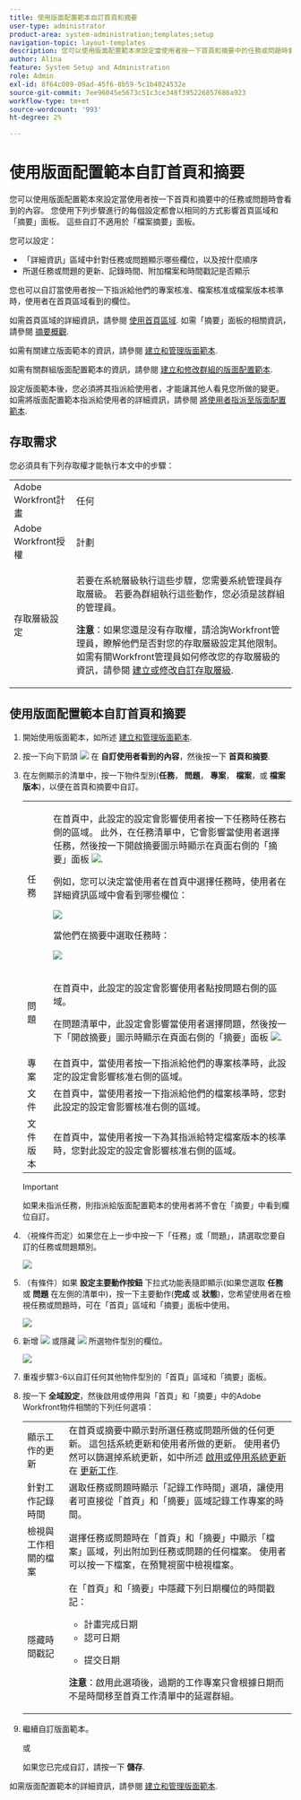 ```yaml
---
title: 使用版面配置範本自訂首頁和摘要
user-type: administrator
product-area: system-administration;templates;setup
navigation-topic: layout-templates
description: 您可以使用版面配置範本來設定當使用者按一下首頁和摘要中的任務或問題時會看到的內容。 您使用下列步驟進行的每個設定都會以相同的方式影響首頁區域和「摘要」面板。 這些自訂不適用於「檔案摘要」面板。
author: Alina
feature: System Setup and Administration
role: Admin
exl-id: 8f64c009-09ad-45f6-8b59-5c1b4024532e
source-git-commit: 7ee96045e5673c51c3ce348f395226857686a923
workflow-type: tm+mt
source-wordcount: '993'
ht-degree: 2%

---
```


# 使用版面配置範本自訂首頁和摘要

您可以使用版面配置範本來設定當使用者按一下首頁和摘要中的任務或問題時會看到的內容。 您使用下列步驟進行的每個設定都會以相同的方式影響首頁區域和「摘要」面板。 這些自訂不適用於「檔案摘要」面板。

您可以設定：

* 「詳細資訊」區域中針對任務或問題顯示哪些欄位，以及按什麼順序
* 所選任務或問題的更新、記錄時間、附加檔案和時間戳記是否顯示

您也可以自訂當使用者按一下指派給他們的專案核准、檔案核准或檔案版本核準時，使用者在首頁區域看到的欄位。

如需首頁區域的詳細資訊，請參閱 [使用首頁區域](../../../workfront-basics/using-home/using-the-home-area/use-the-home-area.md). 如需「摘要」面板的相關資訊，請參閱 [摘要概觀](../../../workfront-basics/the-new-workfront-experience/summary-overview.md).

如需有關建立版面範本的資訊，請參閱 [建立和管理版面範本](../use-layout-templates/create-and-manage-layout-templates.md).

如需有關群組版面配置範本的資訊，請參閱 [建立和修改群組的版面配置範本](../../../administration-and-setup/manage-groups/work-with-group-objects/create-and-modify-a-groups-layout-templates.md).

設定版面範本後，您必須將其指派給使用者，才能讓其他人看見您所做的變更。 如需將版面配置範本指派給使用者的詳細資訊，請參閱 [將使用者指派至版面配置範本](../use-layout-templates/assign-users-to-layout-template.md).

## 存取需求

您必須具有下列存取權才能執行本文中的步驟：

<table style="table-layout:auto"> 
 <col> 
 <col> 
 <tbody> 
  <tr> 
   <td role="rowheader">Adobe Workfront計畫</td> 
   <td>任何</td> 
  </tr> 
  <tr> 
   <td role="rowheader">Adobe Workfront授權</td> 
   <td>計劃</td> 
  </tr> 
  <tr> 
   <td role="rowheader">存取層級設定</td> 
   <td> <p>若要在系統層級執行這些步驟，您需要系統管理員存取層級。
若要為群組執行這些動作，您必須是該群組的管理員。</p> <p><b>注意</b>：如果您還是沒有存取權，請洽詢Workfront管理員，瞭解他們是否對您的存取層級設定其他限制。 如需有關Workfront管理員如何修改您的存取層級的資訊，請參閱 <a href="../../../administration-and-setup/add-users/configure-and-grant-access/create-modify-access-levels.md" class="MCXref xref">建立或修改自訂存取層級</a>.</p> </td> 
  </tr> 
 </tbody> 
</table>

## 使用版面配置範本自訂首頁和摘要

1. 開始使用版面範本，如所述 [建立和管理版面範本](../../../administration-and-setup/customize-workfront/use-layout-templates/create-and-manage-layout-templates.md).

1. 按一下向下箭頭 ![](assets/dropdown-arrow.png) 在 **自訂使用者看到的內容**，然後按一下 **首頁和摘要**.

1. 在左側顯示的清單中，按一下物件型別(**任務**， **問題**， **專案**， **檔案**，或 **檔案版本**)，以便在首頁和摘要中自訂。

   <table style="table-layout:auto"> 
    <col> 
    <col> 
    <tbody> 
     <tr> 
      <td role="rowheader">任務</td> 
      <td> <p>在首頁中，此設定的設定會影響使用者按一下任務時任務右側的區域。 此外，在任務清單中，它會影響當使用者選擇任務，然後按一下開啟摘要圖示時顯示在頁面右側的「摘要」面板 <img src="assets/summary-panel-icon.png">.</p> <p>例如，您可以決定當使用者在首頁中選擇任務時，使用者在詳細資訊區域中會看到哪些欄位：</p> <p><img src="assets/home-details-adobe branding.jpg"></p> <p>當他們在摘要中選取任務時：</p> <p> <img src="assets/summary-details.jpg"> </p> </td> 
     </tr> 
     <tr> 
      <td role="rowheader">問題</td> 
      <td> <p>在首頁中，此設定的設定會影響使用者點按問題右側的區域。</p> <p>在問題清單中，此設定會影響當使用者選擇問題，然後按一下「開啟摘要」圖示時顯示在頁面右側的「摘要」面板 <img src="assets/summary-panel-icon.png">.</p> </td> 
     </tr> 
     <tr> 
      <td role="rowheader">專案</td> 
      <td>在首頁中，當使用者按一下指派給他們的專案核準時，此設定的設定會影響核准右側的區域。</td> 
     </tr> 
     <tr> 
      <td role="rowheader">文件</td> 
      <td>在首頁中，當使用者按一下指派給他們的檔案核準時，您對此設定的設定會影響核准右側的區域。</td> 
     </tr> 
     <tr> 
      <td role="rowheader">文件版本</td> 
      <td>在首頁中，當使用者按一下為其指派給特定檔案版本的核準時，您對此設定的設定會影響核准右側的區域。</td> 
     </tr> 
    </tbody> 
   </table>

   >[!IMPORTANT]
   >
   >如果未指派任務，則指派給版面配置範本的使用者將不會在「摘要」中看到欄位自訂。

1. （視條件而定）如果您在上一步中按一下「任務」或「問題」，請選取您要自訂的任務或問題類別。

   ![](assets/choose-cat-cstmz-nwe-adobe-branding.png)

1. （有條件）如果 **設定主要動作按鈕** 下拉式功能表隨即顯示(如果您選取 **任務** 或 **問題** 在左側的清單中)，按一下主要動作(**完成** 或 **狀態**)，您希望使用者在檢視任務或問題時，可在「首頁」區域和「摘要」面板中使用。

   ![](assets/set-primary-action-button-dropdown-pdf-adobe-branding.png)

1. 新增 ![](assets/add-item-plus-in-circle-blue.png) 或隱藏 ![](assets/close-or-hide---x.png) 所選物件型別的欄位。

   ![](assets/lt-home-add-hide-fields-adobe-branding.png)

1. 重複步驟3-6以自訂任何其他物件型別的「首頁」區域和「摘要」面板。
1. 按一下 **全域設定**，然後啟用或停用與「首頁」和「摘要」中的Adobe Workfront物件相關的下列任何選項：

   <table style="table-layout:auto"> 
    <col> 
    <col> 
    <tbody> 
     <tr> 
      <td role="rowheader">顯示工作的更新</td> 
      <td>在首頁或摘要中顯示對所選任務或問題所做的任何更新。 這包括系統更新和使用者所做的更新。 使用者仍然可以篩選掉系統更新，如中所述 <a href="../../../workfront-basics/updating-work-items-and-viewing-updates/update-work.md#enable" class="MCXref xref">啟用或停用系統更新</a> 在 <a href="../../../workfront-basics/updating-work-items-and-viewing-updates/update-work.md" class="MCXref xref">更新工作</a>.</td> 
     </tr> 
     <tr> 
      <td role="rowheader">針對工作記錄時間</td> 
      <td>選取任務或問題時顯示「記錄工作時間」選項，讓使用者可直接從「首頁」和「摘要」區域記錄工作專案的時間。</td> 
     </tr> 
     <tr> 
      <td role="rowheader">檢視與工作相關的檔案</td> 
      <td>選擇任務或問題時在「首頁」和「摘要」中顯示「檔案」區域，列出附加到任務或問題的任何檔案。 使用者可以按一下檔案，在預覽視窗中檢視檔案。</td> 
     </tr> 
     <tr> 
      <td role="rowheader">隱藏時間戳記</td> 
      <td>在「首頁」和「摘要」中隱藏下列日期欄位的時間戳記：
       <ul>
        <li>計畫完成日期</li>
        <li>認可日期</li>
        <li><p>提交日期</p></li>
       </ul><p><b>注意</b>：啟用此選項後，過期的工作專案只會根據日期而不是時間移至首頁工作清單中的延遲群組。</p></td> 
     </tr> 
    </tbody> 
   </table>

1. 繼續自訂版面範本。

   或

   如果您已完成自訂，請按一下 **儲存**.

如需版面配置範本的詳細資訊，請參閱 [建立和管理版面範本](../../../administration-and-setup/customize-workfront/use-layout-templates/create-and-manage-layout-templates.md).
